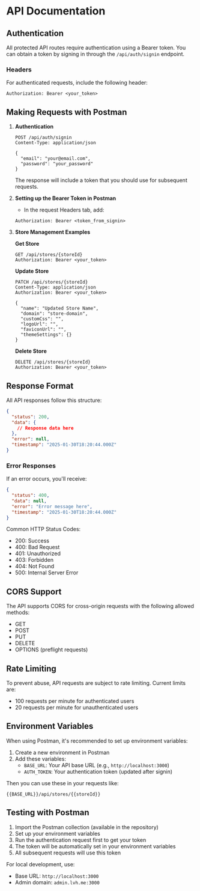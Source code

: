 # API Documentation

## Authentication

All protected API routes require authentication using a Bearer token. You can obtain a token by signing in through the `/api/auth/signin` endpoint.

### Headers

For authenticated requests, include the following header:
```
Authorization: Bearer <your_token>
```

## Making Requests with Postman

1. **Authentication**
   ```http
   POST /api/auth/signin
   Content-Type: application/json

   {
     "email": "your@email.com",
     "password": "your_password"
   }
   ```
   The response will include a token that you should use for subsequent requests.

2. **Setting up the Bearer Token in Postman**
   - In the request Headers tab, add:
   ```
   Authorization: Bearer <token_from_signin>
   ```

3. **Store Management Examples**

   **Get Store**
   ```http
   GET /api/stores/{storeId}
   Authorization: Bearer <your_token>
   ```

   **Update Store**
   ```http
   PATCH /api/stores/{storeId}
   Content-Type: application/json
   Authorization: Bearer <your_token>

   {
     "name": "Updated Store Name",
     "domain": "store-domain",
     "customCss": "",
     "logoUrl": "",
     "faviconUrl": "",
     "themeSettings": {}
   }
   ```

   **Delete Store**
   ```http
   DELETE /api/stores/{storeId}
   Authorization: Bearer <your_token>
   ```

## Response Format

All API responses follow this structure:
```json
{
  "status": 200,
  "data": {
    // Response data here
  },
  "error": null,
  "timestamp": "2025-01-30T18:20:44.000Z"
}
```

### Error Responses
If an error occurs, you'll receive:
```json
{
  "status": 400,
  "data": null,
  "error": "Error message here",
  "timestamp": "2025-01-30T18:20:44.000Z"
}
```

Common HTTP Status Codes:
- 200: Success
- 400: Bad Request
- 401: Unauthorized
- 403: Forbidden
- 404: Not Found
- 500: Internal Server Error

## CORS Support

The API supports CORS for cross-origin requests with the following allowed methods:
- GET
- POST
- PUT
- DELETE
- OPTIONS (preflight requests)

## Rate Limiting

To prevent abuse, API requests are subject to rate limiting. Current limits are:
- 100 requests per minute for authenticated users
- 20 requests per minute for unauthenticated users

## Environment Variables

When using Postman, it's recommended to set up environment variables:

1. Create a new environment in Postman
2. Add these variables:
   - `BASE_URL`: Your API base URL (e.g., `http://localhost:3000`)
   - `AUTH_TOKEN`: Your authentication token (updated after signin)

Then you can use these in your requests like:
```
{{BASE_URL}}/api/stores/{{storeId}}
```

## Testing with Postman

1. Import the Postman collection (available in the repository)
2. Set up your environment variables
3. Run the authentication request first to get your token
4. The token will be automatically set in your environment variables
5. All subsequent requests will use this token

For local development, use:
- Base URL: `http://localhost:3000`
- Admin domain: `admin.lvh.me:3000`
